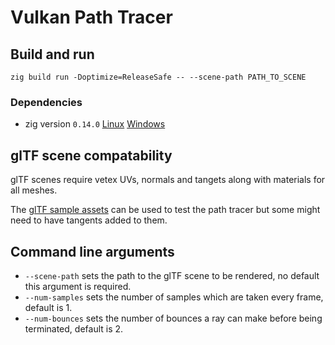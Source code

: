 # Vulkan Path Tracer

## Build and run

```
zig build run -Doptimize=ReleaseSafe -- --scene-path PATH_TO_SCENE
```

### Dependencies
* zig version `0.14.0` [Linux](https://ziglang.org/download/0.14.0/zig-linux-x86_64-0.14.0.tar.xz) [Windows](https://ziglang.org/download/0.14.0/zig-windows-x86_64-0.14.0.zip)

## glTF scene compatability
glTF scenes require vetex UVs, normals and tangets along with materials for all meshes.

The [glTF sample assets](https://github.com/KhronosGroup/glTF-Sample-Assets) can be used to test the path tracer but some might need to have tangents added to them.

## Command line arguments
* `--scene-path` sets the path to the glTF scene to be rendered, no default this argument is required.
* `--num-samples` sets the number of samples which are taken every frame, default is 1.
* `--num-bounces` sets the number of bounces a ray can make before being terminated, default is 2.
